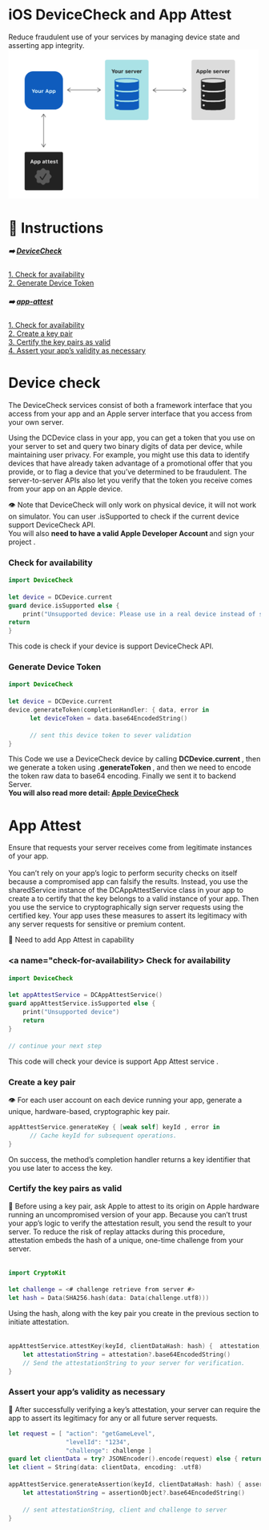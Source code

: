 # iOS DeviceCheck and App Attest 
Reduce fraudulent use of your services by managing device state and asserting app integrity. <br>
<img src = "https://github.com/Nimol11/video/blob/main/folder/Screenshot%202024-07-18%20at%208.29.40%20in%20the%20morning.png" width="500px"/>  <br>

# :eyes: Instructions 

##### :arrow_right: [DeviceCheck](#device-check)
[1. Check for availability](#check-for-availability) <br> 
[2. Generate Device Token](#generate-device-token) <br>

##### :arrow_right: [app-attest](#app-attest)
[1. Check for availability](#check-for-availability) <br>
[2. Create a key pair](#create-a-key-pair) <br> 
[3. Certify the key pairs as valid](#certify-the-key-pairs-as-valid) <br>
[4. Assert your app’s validity as necessary](#assert-your-app-validity-as-necessary) <br>


# <a name="device-check">Device check </a>

The DeviceCheck services consist of both a framework interface that you access from your app and an Apple server interface that you access from your own server.
    
Using the DCDevice class in your app, you can get a token that you use on your server to set and query two binary digits of data per device, while maintaining user privacy. For example, you might use this data to identify devices that have already taken advantage of a promotional offer that you provide, or to flag a device that you’ve determined to be fraudulent. The server-to-server APIs also let you verify that the token you receive comes from your app on an Apple device.
    


:eye: Note that DeviceCheck will only work on physical device, it will not work on simulator. You can user .isSupported to check if the current device support DeviceCheck API.
<br> You will also <b> need to have a valid Apple Developer Account </b> and sign your project .

### <a name="check-for-availability"> Check for availability </a>

```swift
import DeviceCheck

let device = DCDevice.current
guard device.isSupported else {
    print("Unsupported device: Please use in a real device instead of simulator")
return
}
```
This code is check if your device is support DeviceCheck API.

### <a name="generate-device-token">Generate Device Token </a>

```swift 
import DeviceCheck

let device = DCDevice.current
device.generateToken(completionHandler: { data, error in
      let deviceToken = data.base64EncodedString() 
      
      // sent this device token to sever validation 
}
```
This Code we use a DeviceCheck device by calling <b> DCDevice.current </b>, then we generate a token using <b> .generateToken </b>, and then we need to encode the token raw data to base64 encoding. Finally we sent it to backend Server.
<br> <b>You will also read more detail: [Apple DeviceCheck](https://developer.apple.com/documentation/devicecheck) </b>


# <a name="app-attest"> App Attest </a>

Ensure that requests your server receives come from legitimate instances of your app.                           
<br> You can’t rely on your app’s logic to perform security checks on itself because a compromised app can falsify the results. Instead, you use the sharedService instance of the DCAppAttestService class in your app to create a to certify that the key belongs to a valid instance of your app. Then you use the service to cryptographically sign server requests using the certified key. Your app uses these measures to assert its legitimacy with any server requests for sensitive or premium content.


:book: Need to add App Attest in capability 

### <a name="check-for-availability> Check for availability </a>

```swift 
import DeviceCheck 
    
let appAttestService = DCAppAttestService()
guard appAttestService.isSupported else {
    print("Unsupported device")
    return
}

// continue your next step 
```
 This code will check  your device is support App Attest service .

### <a name="create-a-key-pair"> Create a key pair </a>

:eye: For each user account on each device running your app, generate a unique, hardware-based, cryptographic key pair.

```swift 
appAttestService.generateKey { [weak self] keyId , error in
      // Cache keyId for subsequent operations.
}
```

On success, the method’s completion handler returns a key identifier that you use later to access the key.

### <a name="certify-the-key-pairs-as-valid"> Certify the key pairs as valid </a>

:book: Before using a key pair, ask Apple to attest to its origin on Apple hardware running an uncompromised version of your app. Because you can’t trust your app’s logic to verify the attestation result, you send the result to your server. To reduce the risk of replay attacks during this procedure, attestation embeds the hash of a unique, one-time challenge from your server. 

```swift 

import CryptoKit

let challenge = <# challenge retrieve from server #>
let hash = Data(SHA256.hash(data: Data(challenge.utf8)))

```
Using the hash, along with the key pair you create in the previous section to initiate attestation.

```swift 

appAttestService.attestKey(keyId, clientDataHash: hash) {  attestation, error in
    let attestationString = attestation?.base64EncodedString()
    // Send the attestationString to your server for verification. 
}

```
### <a name="assert-your-app-validity-as-necessary"> Assert your app’s validity as necessary </a>
:book: After successfully verifying a key’s attestation, your server can require the app to assert its legitimacy for any or all future server requests.

```swift 
let request = [ "action": "getGameLevel",
                "levelId": "1234",
                "challenge": challenge ]
guard let clientData = try? JSONEncoder().encode(request) else { return }
let client = String(data: clientData, encoding: .utf8)

appAttestService.generateAssertion(keyId, clientDataHash: hash) { assertionObject , error in
    let attestationString = assertionObject?.base64EncodedString()
    
    // sent attestationString, client and challenge to server  
}
                  
``` 
